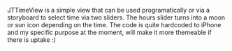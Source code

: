 JTTimeView is a simple view that can be used programatically or via a storyboard to select time via two sliders. The hours slider turns into a moon or sun icon depending on the time. The code is quite hardcoded to iPhone and my specific purpose at the moment, will make it more themeable if there is uptake :)

